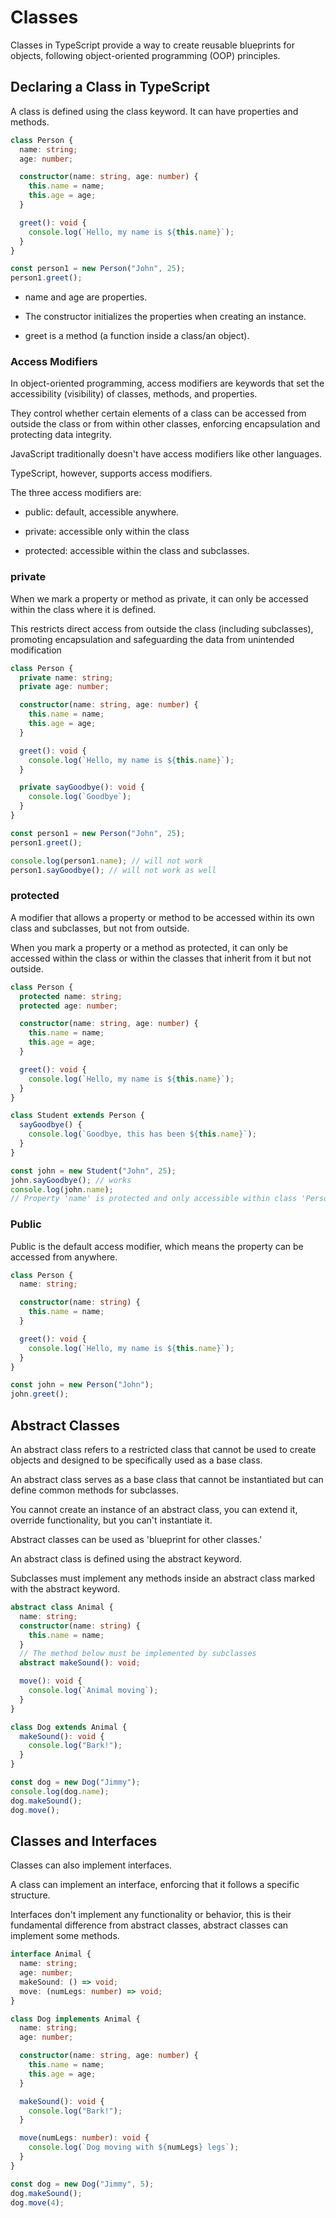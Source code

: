 # Classes
Classes in TypeScript provide a way to create reusable blueprints for objects, following object-oriented programming (OOP) principles.

## Declaring a Class in TypeScript
A class is defined using the class keyword. It can have properties and methods.

```ts
class Person {
  name: string;
  age: number;

  constructor(name: string, age: number) {
    this.name = name;
    this.age = age;
  }

  greet(): void {
    console.log(`Hello, my name is ${this.name}`);
  }
}

const person1 = new Person("John", 25);
person1.greet();
```

- name and age are properties.

- The constructor initializes the properties when creating an instance.

- greet is a method (a function inside a class/an object).

### Access Modifiers
In object-oriented programming, access modifiers are keywords that set the accessibility (visibility) of classes, methods, and properties.

They control whether certain elements of a class can be accessed from outside the class or from within other classes, enforcing encapsulation and protecting data integrity.

JavaScript traditionally doesn't have access modifiers like other languages.

TypeScript, however, supports access modifiers.

The three access modifiers are:

- public: default, accessible anywhere.

- private: accessible only within the class

- protected: accessible within the class and subclasses.

### private
When we mark a property or method as private, it can only be accessed within the class where it is defined.

This restricts direct access from outside the class (including subclasses), promoting encapsulation and safeguarding the data from unintended modification

```ts
class Person {
  private name: string;
  private age: number;

  constructor(name: string, age: number) {
    this.name = name;
    this.age = age;
  }

  greet(): void {
    console.log(`Hello, my name is ${this.name}`);
  }

  private sayGoodbye(): void {
    console.log(`Goodbye`);
  }
}

const person1 = new Person("John", 25);
person1.greet();

console.log(person1.name); // will not work
person1.sayGoodbye(); // will not work as well
```
### protected
A modifier that allows a property or method to be accessed within its own class and subclasses, but not from outside.

When you mark a property or a method as protected, it can only be accessed within the class or within the classes that inherit from it but not outside.
```ts
class Person {
  protected name: string;
  protected age: number;

  constructor(name: string, age: number) {
    this.name = name;
    this.age = age;
  }

  greet(): void {
    console.log(`Hello, my name is ${this.name}`);
  }
}

class Student extends Person {
  sayGoodbye() {
    console.log(`Goodbye, this has been ${this.name}`);
  }
}

const john = new Student("John", 25);
john.sayGoodbye(); // works
console.log(john.name);
// Property 'name' is protected and only accessible within class 'Person' and its subclasses
```

### Public
Public is the default access modifier, which means the property can be accessed from anywhere.

```ts
class Person {
  name: string;

  constructor(name: string) {
    this.name = name;
  }

  greet(): void {
    console.log(`Hello, my name is ${this.name}`);
  }
}

const john = new Person("John");
john.greet();
```
## Abstract Classes
An abstract class refers to a restricted class that cannot be used to create objects and designed to be specifically used as a base class.

An abstract class serves as a base class that cannot be instantiated but can define common methods for subclasses.

You cannot create an instance of an abstract class, you can extend it, override functionality, but you can't instantiate it.

Abstract classes can be used as 'blueprint for other classes.'

An abstract class is defined using the abstract keyword.

Subclasses must implement any methods inside an abstract class marked with the abstract keyword.
```ts
abstract class Animal {
  name: string;
  constructor(name: string) {
    this.name = name;
  }
  // The method below must be implemented by subclasses
  abstract makeSound(): void;

  move(): void {
    console.log(`Animal moving`);
  }
}

class Dog extends Animal {
  makeSound(): void {
    console.log("Bark!");
  }
}

const dog = new Dog("Jimmy");
console.log(dog.name);
dog.makeSound();
dog.move();
```
## Classes and Interfaces
Classes can also implement interfaces.

A class can implement an interface, enforcing that it follows a specific structure.

Interfaces don't implement any functionality or behavior, this is their fundamental difference from abstract classes, abstract classes can implement some methods.

```ts
interface Animal {
  name: string;
  age: number;
  makeSound: () => void;
  move: (numLegs: number) => void;
}

class Dog implements Animal {
  name: string;
  age: number;

  constructor(name: string, age: number) {
    this.name = name;
    this.age = age;
  }

  makeSound(): void {
    console.log("Bark!");
  }

  move(numLegs: number): void {
    console.log(`Dog moving with ${numLegs} legs`);
  }
}

const dog = new Dog("Jimmy", 5);
dog.makeSound();
dog.move(4);
```
